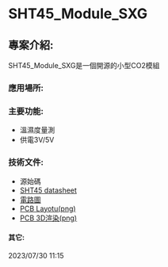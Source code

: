 # SHT45_Module_SXG 
## 專案介紹:
SHT45_Module_SXG是一個開源的小型CO2模組  
### 應用場所:  

### 主要功能:  
* 溫濕度量測
* 供電3V/5V

### 技術文件:  
* 源始碼
* [SHT45 datasheet](https://sensirion.com/products/catalog/SHT45/)
* [電路圖](./Circuit/SHT45_Module_SXG.pdf)
* [PCB Layotu(png)](./Circuit/SHT45_Module_SXG_layout.png)
* [PCB 3D渲染(png)](./Circuit/SHT45_Module_SXG_3D.png)

#### 其它:  
2023/07/30 11:15 

